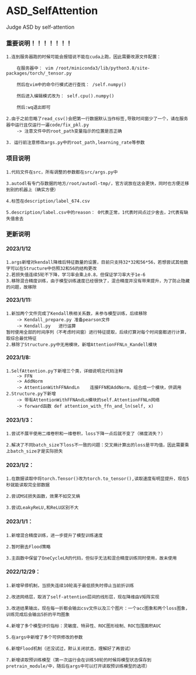 # ASD_SelfAttention
Judge ASD by self-attention

### 重要说明！！！！！！！

    1.连到服务器跑的时候可能会报错说不能在cuda上跑，因此需要改源文件配置：
    
        在服务器中： vim /root/miniconda3/lib/python3.8/site-packages/torch/_tensor.py

        然后在vim中的命令行模式进行查找： /self.numpy()

        然后进入编辑模式改为： self.cpu().numpy()

        然后:wq退出即可

    2.由于之前忽略了read_csv()会把第一行数据默认当作标签,导致时间窗少了一个，请在服务器中运行且仅运行一遍code/fix_pkl.py
        -> 注意文件中的root_path变量指示的位置是否正确

    3. 运行前注意修改args.py中的root_path,learning_rate等参数

### 项目说明

    1.代码文件在src，所有调整的参数都在src/args.py中

    3.autodl有专门存数据的地方/root/autodl-tmp/，官方说放在这会更快，同时也方便迁移到别的机器上（确实方便）
    
    4.标签在description/label_674.csv
    
    5.description/label.csv中的reason： 0代表正常，1代表时间点过少舍去，2代表有缺失值舍去

### 更新说明
#### 2023/1/12
    1.args新增对kendall降维后特征数量的设置，目前只支持32*32和56*56，若想尝试其他数字可以在Structure中仿照32和56的结构更改
    2.若损失值连续5轮不下降，学习率会乘上0.8，但保证学习率大于1e-6
    3.移除混合精度训练，由于模型训练速度已经很快了，混合精度并没有带来提升，为了防止隐藏的问题，故移除
#### 2023/1/11:
    1.新加两个文件完成了Kendall秩相关系数，未参与模型训练，后续移除
        -> Kendall_prepare.py 准备pearson文件
        -> Kendall.py   进行运算
    暂时使用全部的时间序列（不考虑时间窗）进行特征提取，后续打算对每个时间窗都进行计算，取综合最优特征
    2.移除了Structure.py中无用模块，新增AttentionFFNLn_Kandell模块
#### 2023/1/8:
    1.SelfAttention.py下新增三个类，详细说明见代码注释
        -> FFN  
        -> AddNorm
        -> AttentionWithFFNAndLn    连接FFN和AddNorm，组合成一个模块，供调用
    2.Structure.py下新增
        -> 带有AttentionWithFFNAndLn模块的self.AttentionFFNLn网络
        -> forward函数 def attention_with_ffn_and_ln(self, x)
#### 2023/1/3：

    1.尝试不展平使用二维卷积和一维卷积，loss下降一点后就不变了（梯度消失？）

    2.解决了不同batch_size下loss不一致的问题：交叉熵计算出的loss是平均值，因此需要乘上batch_size才是实际损失
#### 2023/1/2：

    1.在数据读取中将torch.Tensor()改为torch.to_tensor(),读取速度有明显提升，现在5秒就能读取完全部数据

    2.尝试MSE损失函数，效果不如交叉熵

    3.尝试LeakyReLU,和ReLU区别不大

#### 2023/1/1：

    1.新增混合精度训练，进一步提升了模型训练速度

    2.暂时删去Flood策略

    3.主函数中保留了OneCycleLR的代码，但似乎无法和混合精度训练同时使用，故未使用

#### 2022/12/29：

    1.新增早停机制，当损失连续10轮高于最低损失时停止当前折训练
    
    2.改进网络层，取消了self-attention层间的线形层，现在降维由V矩阵实现
    
    3.改进结果输出，现在每一折都会输出csv文件以及三个图片：一个acc图象和两个loss图象，训练完成后会输出5折的平均图象

    4.新增了多个模型评价指标：灵敏度、特异性、ROC图形绘制、ROC包围面积AUC

    5.在args中新增了多个可供修改的参数

    6.新增Flood机制（还没试过，默认关闭状态，理解好了再尝试）

    7.新增读取预训练模型（第一次运行会在训练50轮的时候将模型状态保存到pretrain_module/中，随后在args中可以打开读取预训练模型的选项）



